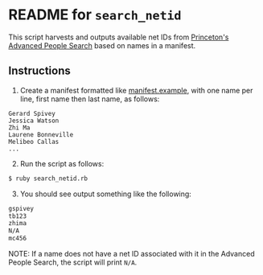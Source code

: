 # README for `search_netid`

This script harvests and outputs available net IDs from [Princeton's Advanced People Search](https://www.princeton.edu/search/people-advanced) based on names in a manifest.

## Instructions

1. Create a manifest formatted like [manifest.example](manifest.example), with one name per line, first name then last name, as follows:

```
Gerard Spivey
Jessica Watson
Zhi Ma
Laurene Bonneville
Melibeo Callas
...
```
2. Run the script as follows:

```bash
$ ruby search_netid.rb
```

3. You should see output something like the following:

```bash
gspivey
tb123
zhima
N/A
mc456
```

NOTE: If a name does not have a net ID associated with it in the Advanced People Search, the script will print `N/A`.
